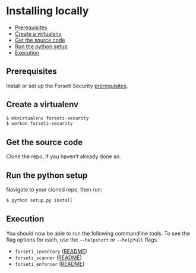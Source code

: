# Installing locally
* [Prerequisites](#prerequisites)
* [Create a virtualenv](#create-a-virtualenv)
* [Get the source code](#get-the-source-code)
* [Run the python setup](#run-the-python-setup)
* [Execution](#execution)

## Prerequisites
Install or set up the Forseti Security [prerequisites](/docs/prerequisites/README.md).

## Create a virtualenv
```sh
$ mkvirtualenv forseti-security
$ workon forseti-security
```

## Get the source code
Clone the repo, if you haven't already done so.

## Run the python setup
Navigate to your cloned repo, then run:

```sh
$ python setup.py install
```

## Execution
You should now be able to run the following commandline tools. To see the flag options for each, use
the `--helpshort` or `--helpfull` flags.

 * `forseti_inventory` ([README](/docs/inventory/README.md))
 * `forseti_scanner` ([README](/docs/scanner/README.md))
 * `forseti_enforcer` ([README](/docs/enforcer/README.md))
